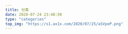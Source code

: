 ```yaml
---
title: 分类
date: 2020-07-24 23:48:50
type: "categories"
top_img: "https://s1.ax1x.com/2020/07/25/aSVpeP.png"
---
```

